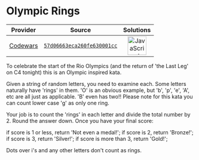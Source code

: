 [_metadata_:generated]: - "true"

# Olympic Rings

<!-- INFO TABLE BEGIN -->

| Provider                                        | Source                                                                               | Solutions                                                                                                                                                    |
| :---------------------------------------------: | :----------------------------------------------------------------------------------: | :----------------------------------------------------------------------------------------------------------------------------------------------------------: |
| [Codewars](../../../docs/providers/Codewars.md) | [`57d06663eca260fe630001cc`](https://www.codewars.com/kata/57d06663eca260fe630001cc) | [<img src="https://res.cloudinary.com/rascaltwo/image/upload/v1631924076/javascript_ehszr7.svg" alt="JavaScript" title="JavaScript" width="50" />](solve.js) |

<!-- INFO TABLE END -->

To celebrate the start of the Rio Olympics (and the return of 'the Last Leg' on C4 tonight) this is an Olympic inspired kata.

Given a string of random letters, you need to examine each. Some letters naturally have 'rings' in them. 'O' is an obvious example, but 'b', 'p', 'e', 'A', etc are all just as applicable. 'B' even has two!! Please note for this kata you can count lower case 'g' as only one ring.

Your job is to count the 'rings' in each letter and divide the total number by 2. Round the answer down. Once you have your final score:

if score is 1 or less,  return 'Not even a medal!';
if score is 2, return 'Bronze!';
if score is 3, return 'Silver!';
if score is more than 3, return 'Gold!';

Dots over i's and any other letters don't count as rings.


